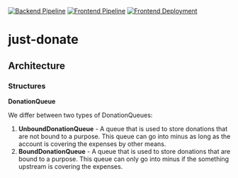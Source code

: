 [![Backend Pipeline](https://github.com/just-donate/SoftwareEngineering-WS2025-just-donate/actions/workflows/backend.yml/badge.svg?branch=main)](https://github.com/just-donate/SoftwareEngineering-WS2025-just-donate/actions/workflows/backend.yml) [![Frontend Pipeline](https://github.com/just-donate/SoftwareEngineering-WS2025-just-donate/actions/workflows/frontend.yml/badge.svg?branch=main)](https://github.com/just-donate/SoftwareEngineering-WS2025-just-donate/actions/workflows/frontend.yml)  [![Frontend Deployment](https://github.com/just-donate/SoftwareEngineering-WS2025-just-donate/actions/workflows/deployment-ci.yml/badge.svg?branch=main)](https://github.com/just-donate/SoftwareEngineering-WS2025-just-donate/actions/workflows/deployment-ci.yml)

# just-donate

## Architecture

### Structures

**DonationQueue**

We differ between two types of DonationQueues:

1. **UnboundDonationQueue** - A queue that is used to store donations that are not bound to a purpose. This queue can go into minus as long as the account is covering the expenses by other means.
2. **BoundDonationQueue** - A queue that is used to store donations that are bound to a purpose. This queue can only go into minus if the something upstream is covering the expenses.
